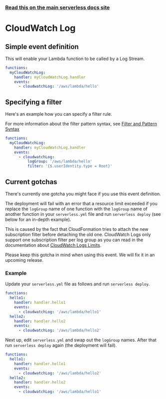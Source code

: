 <!--
title: Serverless Framework - AWS Lambda Events - CloudWatch Log
menuText: CloudWatch Log
menuOrder: 10
description:  Setting up AWS CloudWatch Logs with AWS Lambda via the Serverless Framework
layout: Doc
-->

<!-- DOCS-SITE-LINK:START automatically generated  -->
### [Read this on the main serverless docs site](https://www.serverless.com/framework/docs/providers/aws/events/cloudwatch-log)
<!-- DOCS-SITE-LINK:END -->

# CloudWatch Log

## Simple event definition

This will enable your Lambda function to be called by a Log Stream.

```yml
functions:
  myCloudWatchLog:
    handler: myCloudWatchLog.handler
    events:
      - cloudwatchLog: '/aws/lambda/hello'
```

## Specifying a filter

Here's an example how you can specify a filter rule.

For more information about the filter pattern syntax, see [Filter and Pattern Syntax](http://docs.aws.amazon.com/AmazonCloudWatch/latest/logs/FilterAndPatternSyntax.html)

```yml
functions:
  myCloudWatchLog:
    handler: myCloudWatchLog.handler
    events:
      - cloudwatchLog:
          logGroup: '/aws/lambda/hello'
          filter: '{$.userIdentity.type = Root}'
```

## Current gotchas

There's currently one gotcha you might face if you use this event definition.

The deployment will fail with an error that a resource limit exceeded if you replace the `logGroup` name of one function with the `logGroup` name of another function in your `serverless.yml` file and run `serverless deploy` (see below for an in-depth example).

This is caused by the fact that CloudFormation tries to attach the new subscription filter before detaching the old one. CloudWatch Logs only support one subscription filter per log group as you can read in the documentation about [CloudWatch Logs Limits](http://docs.aws.amazon.com/AmazonCloudWatch/latest/logs/cloudwatch_limits_cwl.html).

Please keep this gotcha in mind when using this event. We will fix it in an upcoming release.

### Example

Update your `serverless.yml` file as follows and run `serverless deploy`.

```yml
functions:
  hello1:
    handler: handler.hello1
    events:
      - cloudwatchLog: '/aws/lambda/hello1'
  hello2:
    handler: handler.hello2
    events:
      - cloudwatchLog: '/aws/lambda/hello2'
```

Next up, edit `serverless.yml` and swap out the `logGroup` names. After that run `serverless deploy` again (the deployment will fail).

```yml
functions:
  hello1:
    handler: handler.hello1
    events:
      - cloudwatchLog: '/aws/lambda/hello2'
  hello2:
    handler: handler.hello2
    events:
      - cloudwatchLog: '/aws/lambda/hello1'
```
